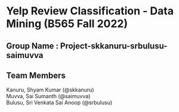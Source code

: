 # Yelp Review Classification - Data Mining (B565 Fall 2022)
## Group Name : Project-skkanuru-srbulusu-saimuvva
## Team Members 
Kanuru, Shyam Kumar (@skkanuru)  
Muvva, Sai Sumanth (@saimuvva)  
Bulusu, Sri Venkata Sai Anoop (@srbulusu)  
